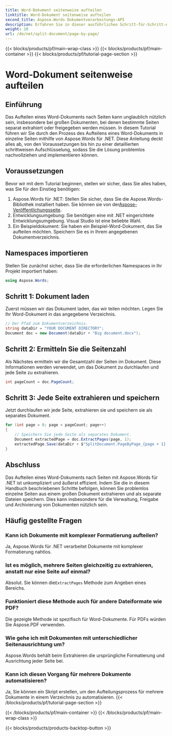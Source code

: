 ```yaml
---
title: Word-Dokument seitenweise aufteilen
linktitle: Word-Dokument seitenweise aufteilen
second_title: Aspose.Words Dokumentverarbeitungs-API
description: Erfahren Sie in dieser ausführlichen Schritt-für-Schritt-Anleitung, wie Sie ein Word-Dokument mit Aspose.Words für .NET seitenweise aufteilen. Perfekt für die effiziente Verwaltung großer Dokumente.
weight: 10
url: /de/net/split-document/page-by-page/
---
```


{{< blocks/products/pf/main-wrap-class >}}
{{< blocks/products/pf/main-container >}}
{{< blocks/products/pf/tutorial-page-section >}}

# Word-Dokument seitenweise aufteilen

## Einführung

Das Aufteilen eines Word-Dokuments nach Seiten kann unglaublich nützlich sein, insbesondere bei großen Dokumenten, bei denen bestimmte Seiten separat extrahiert oder freigegeben werden müssen. In diesem Tutorial führen wir Sie durch den Prozess des Aufteilens eines Word-Dokuments in einzelne Seiten mithilfe von Aspose.Words für .NET. Diese Anleitung deckt alles ab, von den Voraussetzungen bis hin zu einer detaillierten schrittweisen Aufschlüsselung, sodass Sie die Lösung problemlos nachvollziehen und implementieren können.

## Voraussetzungen

Bevor wir mit dem Tutorial beginnen, stellen wir sicher, dass Sie alles haben, was Sie für den Einstieg benötigen:

1. Aspose.Words für .NET: Stellen Sie sicher, dass Sie die Aspose.Words-Bibliothek installiert haben. Sie können sie von der[Aspose-Veröffentlichungsseite](https://releases.aspose.com/words/net/).
2. Entwicklungsumgebung: Sie benötigen eine mit .NET eingerichtete Entwicklungsumgebung. Visual Studio ist eine beliebte Wahl.
3. Ein Beispieldokument: Sie haben ein Beispiel-Word-Dokument, das Sie aufteilen möchten. Speichern Sie es in Ihrem angegebenen Dokumentverzeichnis.

## Namespaces importieren

Stellen Sie zunächst sicher, dass Sie die erforderlichen Namespaces in Ihr Projekt importiert haben:

```csharp
using Aspose.Words;
```

## Schritt 1: Dokument laden

Zuerst müssen wir das Dokument laden, das wir teilen möchten. Legen Sie Ihr Word-Dokument in das angegebene Verzeichnis.

```csharp
// Der Pfad zum Dokumentverzeichnis.
string dataDir = "YOUR DOCUMENT DIRECTORY";
Document doc = new Document(dataDir + "Big document.docx");
```

## Schritt 2: Ermitteln Sie die Seitenzahl

Als Nächstes ermitteln wir die Gesamtzahl der Seiten im Dokument. Diese Informationen werden verwendet, um das Dokument zu durchlaufen und jede Seite zu extrahieren.

```csharp
int pageCount = doc.PageCount;
```

## Schritt 3: Jede Seite extrahieren und speichern

Jetzt durchlaufen wir jede Seite, extrahieren sie und speichern sie als separates Dokument.

```csharp
for (int page = 0; page < pageCount; page++)
{
    // Speichern Sie jede Seite als separates Dokument.
    Document extractedPage = doc.ExtractPages(page, 1);
    extractedPage.Save(dataDir + $"SplitDocument.PageByPage_{page + 1}.docx");
}
```

## Abschluss

Das Aufteilen eines Word-Dokuments nach Seiten mit Aspose.Words für .NET ist unkompliziert und äußerst effizient. Indem Sie die in diesem Handbuch beschriebenen Schritte befolgen, können Sie problemlos einzelne Seiten aus einem großen Dokument extrahieren und als separate Dateien speichern. Dies kann insbesondere für die Verwaltung, Freigabe und Archivierung von Dokumenten nützlich sein.

## Häufig gestellte Fragen

### Kann ich Dokumente mit komplexer Formatierung aufteilen?
Ja, Aspose.Words für .NET verarbeitet Dokumente mit komplexer Formatierung nahtlos.

### Ist es möglich, mehrere Seiten gleichzeitig zu extrahieren, anstatt nur eine Seite auf einmal?
 Absolut. Sie können die`ExtractPages` Methode zum Angeben eines Bereichs.

### Funktioniert diese Methode auch für andere Dateiformate wie PDF?
Die gezeigte Methode ist spezifisch für Word-Dokumente. Für PDFs würden Sie Aspose.PDF verwenden.

### Wie gehe ich mit Dokumenten mit unterschiedlicher Seitenausrichtung um?
Aspose.Words behält beim Extrahieren die ursprüngliche Formatierung und Ausrichtung jeder Seite bei.

### Kann ich diesen Vorgang für mehrere Dokumente automatisieren?
Ja, Sie können ein Skript erstellen, um den Aufteilungsprozess für mehrere Dokumente in einem Verzeichnis zu automatisieren.
{{< /blocks/products/pf/tutorial-page-section >}}

{{< /blocks/products/pf/main-container >}}
{{< /blocks/products/pf/main-wrap-class >}}

{{< blocks/products/products-backtop-button >}}
